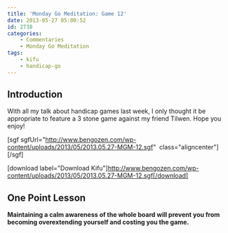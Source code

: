 ```yaml
---
title: 'Monday Go Meditation: Game 12'
date: 2013-05-27 05:00:52
id: 2738
categories:
	- Commentaries
	- Monday Go Meditation
tags:
	- kifu
	- handicap-go
---
```


## Introduction

With all my talk about handicap games last week, I only thought it be appropriate to feature a 3 stone game against my friend Tilwen. Hope you enjoy!

[sgf sgfUrl="http://www.bengozen.com/wp-content/uploads/2013/05/2013.05.27-MGM-12.sgf"  class="aligncenter"][/sgf]

[download label="Download Kifu"]http://www.bengozen.com/wp-content/uploads/2013/05/2013.05.27-MGM-12.sgf[/download]

## **One Point Lesson**

**Maintaining a calm awareness of the whole board will prevent you from becoming overextending yourself and costing you the game.**